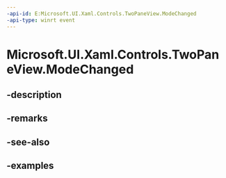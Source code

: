 ```yaml
---
-api-id: E:Microsoft.UI.Xaml.Controls.TwoPaneView.ModeChanged
-api-type: winrt event
---
```


<!-- Event syntax.
public event TypedEventHandler ModeChanged<TwoPaneView,  object>
-->

# Microsoft.UI.Xaml.Controls.TwoPaneView.ModeChanged

## -description

## -remarks

## -see-also

## -examples

